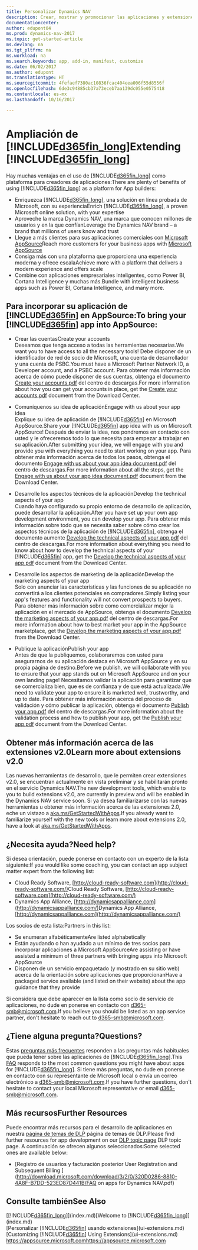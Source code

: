 ```yaml
---
title: Personalizar Dynamics NAV
description: Crear, mostrar y promocionar las aplicaciones y extensiones de Dynamics NAV.
documentationcenter: 
author: edupont04
ms.prod: dynamics-nav-2017
ms.topic: get-started-article
ms.devlang: na
ms.tgt_pltfrm: na
ms.workload: na
ms.search.keywords: app, add-in, manifest, customize
ms.date: 06/02/2017
ms.author: edupont
ms.translationtype: HT
ms.sourcegitcommit: 4fefaef7380ac10836fcac404eea006f55d8556f
ms.openlocfilehash: 6de3c94885cb37a73eceb7aa139dc055e0575418
ms.contentlocale: es-mx
ms.lasthandoff: 10/16/2017

---
```

# <a name="extending-included365finlongincludesd365finlongmdmd"></a><span data-ttu-id="2ce7d-103">Ampliación de [!INCLUDE[d365fin_long](includes/d365fin_long_md.md)]</span><span class="sxs-lookup"><span data-stu-id="2ce7d-103">Extending [!INCLUDE[d365fin_long](includes/d365fin_long_md.md)]</span></span>
<span data-ttu-id="2ce7d-104">Hay muchas ventajas en el uso de [!INCLUDE[d365fin_long](includes/d365fin_long_md.md)] como plataforma para creadores de aplicaciones:</span><span class="sxs-lookup"><span data-stu-id="2ce7d-104">There are plenty of benefits of using [!INCLUDE[d365fin_long](includes/d365fin_long_md.md)] as a platform for App builders:</span></span>

* <span data-ttu-id="2ce7d-105">Enriquezca [!INCLUDE[d365fin_long](includes/d365fin_long_md.md)], una solución en línea probada de Microsoft, con su experiencia</span><span class="sxs-lookup"><span data-stu-id="2ce7d-105">Enrich [!INCLUDE[d365fin_long](includes/d365fin_long_md.md)], a proven Microsoft online solution, with your expertise</span></span>  
* <span data-ttu-id="2ce7d-106">Aproveche la marca Dynamics NAV, una marca que conocen millones de usuarios y en la que confían</span><span class="sxs-lookup"><span data-stu-id="2ce7d-106">Leverage the Dynamics NAV brand – a brand that millions of users know and trust</span></span>  
* <span data-ttu-id="2ce7d-107">Llegue a más clientes para sus aplicaciones comerciales con [Microsoft AppSource](https://appsource.microsoft.com/)</span><span class="sxs-lookup"><span data-stu-id="2ce7d-107">Reach more customers for your business apps with [Microsoft AppSource](https://appsource.microsoft.com/)</span></span>  
* <span data-ttu-id="2ce7d-108">Consiga más con una plataforma que proporciona una experiencia moderna y ofrece escala</span><span class="sxs-lookup"><span data-stu-id="2ce7d-108">Achieve more with a platform that delivers a modern experience and offers scale</span></span>  
* <span data-ttu-id="2ce7d-109">Combine con aplicaciones empresariales inteligentes, como Power BI, Cortana Intelligence y muchas más.</span><span class="sxs-lookup"><span data-stu-id="2ce7d-109">Bundle with intelligent business apps such as Power BI, Cortana Intelligence, and many more.</span></span>  

## <a name="to-bring-your-included365finincludesd365finmdmd-app-into-appsource"></a><span data-ttu-id="2ce7d-110">Para incorporar su aplicación de [!INCLUDE[d365fin](includes/d365fin_md.md)] en AppSource:</span><span class="sxs-lookup"><span data-stu-id="2ce7d-110">To bring your [!INCLUDE[d365fin](includes/d365fin_md.md)] app into AppSource:</span></span>
+ <span data-ttu-id="2ce7d-111">Crear las cuentas</span><span class="sxs-lookup"><span data-stu-id="2ce7d-111">Create your accounts</span></span>  
<span data-ttu-id="2ce7d-112">Deseamos que tenga acceso a todas las herramientas necesarias.</span><span class="sxs-lookup"><span data-stu-id="2ce7d-112">We want you to have access to all the necessary tools!</span></span> <span data-ttu-id="2ce7d-113">Debe disponer de un identificador de red de socio de Microsoft, una cuenta de desarrollador y una cuenta de PSBC.</span><span class="sxs-lookup"><span data-stu-id="2ce7d-113">You must have a Microsoft Partner Network ID, a Developer account, and a PSBC account.</span></span>
<span data-ttu-id="2ce7d-114">Para obtener más información acerca de cómo puede disponer de sus cuentas, obtenga el documento [Create your accounts.pdf](https://go.microsoft.com/fwlink/?linkid=841514) del centro de descargas.</span><span class="sxs-lookup"><span data-stu-id="2ce7d-114">For more information about how you can get your accounts in place, get the [Create your accounts.pdf](https://go.microsoft.com/fwlink/?linkid=841514) document from the Download Center.</span></span>

+ <span data-ttu-id="2ce7d-115">Comuníquenos su idea de aplicación</span><span class="sxs-lookup"><span data-stu-id="2ce7d-115">Engage with us about your app idea</span></span>  
<span data-ttu-id="2ce7d-116">Explique su idea de aplicación de [!INCLUDE[d365fin](includes/d365fin_md.md)] en Microsoft AppSource.</span><span class="sxs-lookup"><span data-stu-id="2ce7d-116">Share your [!INCLUDE[d365fin](includes/d365fin_md.md)] app idea with us on Microsoft AppSource!</span></span> <span data-ttu-id="2ce7d-117">Después de enviar la idea, nos pondremos en contacto con usted y le ofreceremos todo lo que necesita para empezar a trabajar en su aplicación.</span><span class="sxs-lookup"><span data-stu-id="2ce7d-117">After submitting your idea, we will engage with you and provide you with everything you need to start working on your app.</span></span>
<span data-ttu-id="2ce7d-118">Para obtener más información acerca de todos los pasos, obtenga el documento [Engage with us about your app idea document.pdf](https://go.microsoft.com/fwlink/?linkid=841515) del centro de descargas.</span><span class="sxs-lookup"><span data-stu-id="2ce7d-118">For more information about all the steps, get the [Engage with us about your app idea document.pdf](https://go.microsoft.com/fwlink/?linkid=841515) document from the Download Center.</span></span>

+ <span data-ttu-id="2ce7d-119">Desarrolle los aspectos técnicos de la aplicación</span><span class="sxs-lookup"><span data-stu-id="2ce7d-119">Develop the technical aspects of your app</span></span>    
<span data-ttu-id="2ce7d-120">Cuando haya configurado su propio entorno de desarrollo de aplicación, puede desarrollar la aplicación.</span><span class="sxs-lookup"><span data-stu-id="2ce7d-120">After you have set up your own app development environment, you can develop your app.</span></span>
<span data-ttu-id="2ce7d-121">Para obtener más información sobre todo que se necesita saber sobre cómo crear los aspectos técnicos de la aplicación de [!INCLUDE[d365fin](includes/d365fin_md.md)], obtenga el documento aumente [Develop the technical aspects of your app.pdf](https://go.microsoft.com/fwlink/?linkid=841516) del centro de descargas.</span><span class="sxs-lookup"><span data-stu-id="2ce7d-121">For more information about everything you need to know about how to develop the technical aspects of your [!INCLUDE[d365fin](includes/d365fin_md.md)] app, get the [Develop the technical aspects of your app.pdf](https://go.microsoft.com/fwlink/?linkid=841516) document from the Download Center.</span></span>

+ <span data-ttu-id="2ce7d-122">Desarrolle los aspectos de marketing de la aplicación</span><span class="sxs-lookup"><span data-stu-id="2ce7d-122">Develop the marketing aspects of your app</span></span>  
<span data-ttu-id="2ce7d-123">Solo con anunciar las características y las funciones de su aplicación no convertirá a los clientes potenciales en compradores.</span><span class="sxs-lookup"><span data-stu-id="2ce7d-123">Simply listing your app's features and functionality will not convert prospects to buyers.</span></span> <span data-ttu-id="2ce7d-124">Para obtener más información sobre como comercializar mejor la aplicación en el mercado de AppSource, obtenga el documento [Develop the marketing aspects of your app.pdf](https://go.microsoft.com/fwlink/?linkid=841518) del centro de descargas.</span><span class="sxs-lookup"><span data-stu-id="2ce7d-124">For more information about how to best market your app in the AppSource marketplace, get the [Develop the marketing aspects of your app.pdf](https://go.microsoft.com/fwlink/?linkid=841518) from the Download Center.</span></span>

+ <span data-ttu-id="2ce7d-125">Publique la aplicación</span><span class="sxs-lookup"><span data-stu-id="2ce7d-125">Publish your app</span></span>  
<span data-ttu-id="2ce7d-126">Antes de que la publiquemos, colaboraremos con usted para asegurarnos de su aplicación destaca en Microsoft AppSource y en su propia página de destino.</span><span class="sxs-lookup"><span data-stu-id="2ce7d-126">Before we publish, we will collaborate with you to ensure that your app stands out on Microsoft AppSource and on your own landing page!</span></span> <span data-ttu-id="2ce7d-127">Necesitamos validar la aplicación para garantizar que se comercializa bien, que es de confianza y de que está actualizada.</span><span class="sxs-lookup"><span data-stu-id="2ce7d-127">We need to validate your app to ensure it is marketed well, trustworthy, and up to date.</span></span>
<span data-ttu-id="2ce7d-128">Para obtener más información acerca del proceso de validación y cómo publicar la aplicación, obtenga el documento [Publish your app.pdf](https://go.microsoft.com/fwlink/?linkid=841517) del centro de descargas.</span><span class="sxs-lookup"><span data-stu-id="2ce7d-128">For more information about the validation process and how to publish your app, get the [Publish your app.pdf](https://go.microsoft.com/fwlink/?linkid=841517) document from the Download Center.</span></span>

## <a name="learn-more-about-extensions-v20"></a><span data-ttu-id="2ce7d-129">Obtener más información acerca de las extensiones v2.0</span><span class="sxs-lookup"><span data-stu-id="2ce7d-129">Learn more about extensions v2.0</span></span>
<span data-ttu-id="2ce7d-130">Las nuevas herramientas de desarrollo, que le permiten crear extensiones v2.0, se encuentran actualmente en vista preliminar y se habilitarán pronto en el servicio Dynamics NAV.</span><span class="sxs-lookup"><span data-stu-id="2ce7d-130">The new development tools, which enable to you to build extensions v2.0, are currently in preview and will be enabled in the Dynamics NAV service soon.</span></span> <span data-ttu-id="2ce7d-131">Si ya desea familiarizarse con las nuevas herramientas u obtener más información acerca de las extensiones 2.0, eche un vistazo a [aka.ms/GetStartedWithApps](http://aka.ms/GetStartedWithApps).</span><span class="sxs-lookup"><span data-stu-id="2ce7d-131">If you already want to familiarize yourself with the new tools or learn more about extensions 2.0, have a look at [aka.ms/GetStartedWithApps](http://aka.ms/GetStartedWithApps).</span></span>  

## <a name="need-help"></a><span data-ttu-id="2ce7d-132">¿Necesita ayuda?</span><span class="sxs-lookup"><span data-stu-id="2ce7d-132">Need help?</span></span>
<span data-ttu-id="2ce7d-133">Si desea orientación, puede ponerse en contacto con un experto de la lista siguiente:</span><span class="sxs-lookup"><span data-stu-id="2ce7d-133">If you would like some coaching, you can contact an app subject matter expert from the following list:</span></span>

* <span data-ttu-id="2ce7d-134">Cloud Ready Software, [http://cloud-ready-software.com](http://cloud-ready-software.com/)</span><span class="sxs-lookup"><span data-stu-id="2ce7d-134">Cloud Ready Software, [http://cloud-ready-software.com](http://cloud-ready-software.com/)</span></span>  
* <span data-ttu-id="2ce7d-135">Dynamics App Alliance, [http://dynamicsappalliance.com](http://dynamicsappalliance.com/)</span><span class="sxs-lookup"><span data-stu-id="2ce7d-135">Dynamics App Alliance, [http://dynamicsappalliance.com](http://dynamicsappalliance.com/)</span></span>

<span data-ttu-id="2ce7d-136">Los socios de esta lista:</span><span class="sxs-lookup"><span data-stu-id="2ce7d-136">Partners in this list:</span></span>

* <span data-ttu-id="2ce7d-137">Se enumeran alfabéticamente</span><span class="sxs-lookup"><span data-stu-id="2ce7d-137">Are listed alphabetically</span></span>  
* <span data-ttu-id="2ce7d-138">Están ayudando o han ayudado a un mínimo de tres socios para incorporar aplicaciones a Microsoft AppSource</span><span class="sxs-lookup"><span data-stu-id="2ce7d-138">Are assisting or have assisted a minimum of three partners with bringing apps into Microsoft AppSource</span></span>  
* <span data-ttu-id="2ce7d-139">Disponen de un servicio empaquetado (y mostrado en su sitio web) acerca de la orientación sobre aplicaciones que proporcionan</span><span class="sxs-lookup"><span data-stu-id="2ce7d-139">Have a packaged service available (and listed on their website) about the app guidance that they provide</span></span>  

<span data-ttu-id="2ce7d-140">Si considera que debe aparecer en la lista como socio de servicio de aplicaciones, no dude en ponerse en contacto con [d365-smb@microsoft.com](mailto:d365-smb@microsoft.com).</span><span class="sxs-lookup"><span data-stu-id="2ce7d-140">If you believe you should be listed as an app service partner, don't hesitate to reach out to [d365-smb@microsoft.com](mailto:d365-smb@microsoft.com).</span></span>

## <a name="questions"></a><span data-ttu-id="2ce7d-141">¿Tiene alguna pregunta?</span><span class="sxs-lookup"><span data-stu-id="2ce7d-141">Questions?</span></span>
<span data-ttu-id="2ce7d-142">Estas [preguntas más frecuentes](https://go.microsoft.com/fwlink/?linkid=841520) responden a las preguntas más habituales que pueda tener sobre las aplicaciones de [!INCLUDE[d365fin_long](includes/d365fin_long_md.md)].</span><span class="sxs-lookup"><span data-stu-id="2ce7d-142">This [FAQ](https://go.microsoft.com/fwlink/?linkid=841520) responds to the most common questions you might have about apps for [!INCLUDE[d365fin_long](includes/d365fin_long_md.md)].</span></span> <span data-ttu-id="2ce7d-143">Si tiene más preguntas, no dude en ponerse en contacto con su representante de Microsoft local o envía un correo electrónico a [d365-smb@microsoft.com](mailto:d365-smb@microsoft.com).</span><span class="sxs-lookup"><span data-stu-id="2ce7d-143">If you have further questions, don't hesitate to contact your local Microsoft representative or email [d365-smb@microsoft.com](mailto:d365-smb@microsoft.com).</span></span>

## <a name="further-resources"></a><span data-ttu-id="2ce7d-144">Más recursos</span><span class="sxs-lookup"><span data-stu-id="2ce7d-144">Further Resources</span></span>
<span data-ttu-id="2ce7d-145">Puede encontrar más recursos para el desarrollo de aplicaciones en nuestra [página de temas de DLP](https://mbspartner.microsoft.com/BFI/Topic/76) página de temas de DLP.</span><span class="sxs-lookup"><span data-stu-id="2ce7d-145">Please find further resources for app development on our [DLP topic page](https://mbspartner.microsoft.com/BFI/Topic/76) DLP topic page.</span></span> <span data-ttu-id="2ce7d-146">A continuación se ofrecen algunos seleccionados:</span><span class="sxs-lookup"><span data-stu-id="2ce7d-146">Some selected ones are available below:</span></span>
-   [<span data-ttu-id="2ce7d-147">Registro de usuarios y facturación posterior </span><span class="sxs-lookup"><span data-stu-id="2ce7d-147">User Registration and Subsequent Billing </span></span>](http://download.microsoft.com/download/3/2/0/320D0286-8810-4A8F-B7DD-523ED87D441B/FAQ on apps for Dynamics NAV.pdf)



## <a name="see-also"></a><span data-ttu-id="2ce7d-148">Consulte también</span><span class="sxs-lookup"><span data-stu-id="2ce7d-148">See Also</span></span>
<span data-ttu-id="2ce7d-149">[[!INCLUDE[d365fin_long](includes/d365fin_long_md.md)]](index.md)</span><span class="sxs-lookup"><span data-stu-id="2ce7d-149">[Welcome to [!INCLUDE[d365fin_long](includes/d365fin_long_md.md)]](index.md)</span></span>  
<span data-ttu-id="2ce7d-150">[Personalizar [!INCLUDE[d365fin](includes/d365fin_md.md)] usando extensiones](ui-extensions.md)</span><span class="sxs-lookup"><span data-stu-id="2ce7d-150">[Customizing [!INCLUDE[d365fin](includes/d365fin_md.md)] Using Extensions](ui-extensions.md)</span></span>  
[<span data-ttu-id="2ce7d-151">https://appsource.microsoft.com</span><span class="sxs-lookup"><span data-stu-id="2ce7d-151">https://appsource.microsoft.com</span></span>](https://appsource.microsoft.com/en-us/marketplace/apps?product=dynamics-365-for-financials&page=1)

